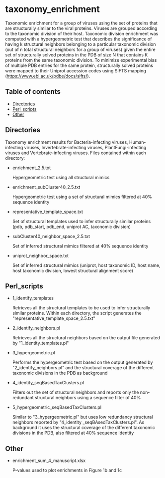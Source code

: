 # taxonomy_enrichment

Taxonomic enrichment for a group of viruses using the set of proteins that are structurally similar to the viral proteins. Viruses are grouped according to the taxonomic division of their host. Taxonomic division enrichment was computed with a hypergeometric test that describes the significance of having k structural neighbors belonging to a particular taxonomic division (out of n total structural neighbors for a group of viruses) given the entire set of structurally solved proteins in the PDB of size N that contains K proteins from the same taxonomic division. To minimize experimental bias of multiple PDB entries for the same protein, structurally solved proteins were mapped to their Uniprot accession codes using SIFTS mapping (https://www.ebi.ac.uk/pdbe/docs/sifts/).

## Table of contents
* [Directories](#Directories)
* [Perl_scripts](#Perl_scripts)
* [Other](#Other)


## Directories

Taxonomy enrichment results for Bacteria-infecting viruses, Human-infecting viruses, Invertebrate-infecting viruses, PlantFungi-infecting viruses and Vertebrate-infecting viruses. Files contained within each directory:

* enrichment_2.5.txt

     Hypergeometric test using all structural mimics

* enrichment_subCluster40_2.5.txt

     Hypergeometric test using a set of structural mimics filtered at 40% sequence identity

* representative_template_space.txt

     Set of structural templates used to infer structurally similar proteins (pdb, pdb_start, pdb_end, uniprot AC, taxonomic division)

* subCluster40_neighbor_space_2.5.txt

     Set of inferred structural mimics filtered at 40% sequence identity

* uniprot_neighbor_space.txt

     Set of inferred structural mimics (uniprot, host taxonomic ID, host name, host taxonomic division, lowest structural alignment score)

## Perl_scripts

* 1_identify_templates

     Retrieves all the structural templates to be used to infer structurally similar proteins. Within each directory, the script generates the "representative_template_space_2.5.txt"

* 2_identify_neighbors.pl

     Retrieves all the structural neighbors based on the output file generated by "1_identity_templates.pl"

* 3_hypergeometric.pl

     Performs the hypergeometric test based on the output generated by "2_identify_neighbors.pl" and the structural coverage of the different taxonomic divisions in the PDB as background


* 4_identity_seqBasedTaxClusters.pl

     Filters out the set of structural neighbors and reports only the non-redundant structural neighbors using a sequence filter of 40%

* 5_hypergeometric_seqBasedTaxClusters.pl

     Similar to "3_hypergeometric.pl" but uses low redundancy structural neighbors reported by "4_identity _seqBAsedTaxClusters.pl". As background it uses the structural coverage of the different taxonomic divisions in the PDB, also filtered at 40% sequence identity

## Other
* enrichment_sum_4_manuscript.xlsx

     P-values used to plot enrichments in Figure 1b and 1c
